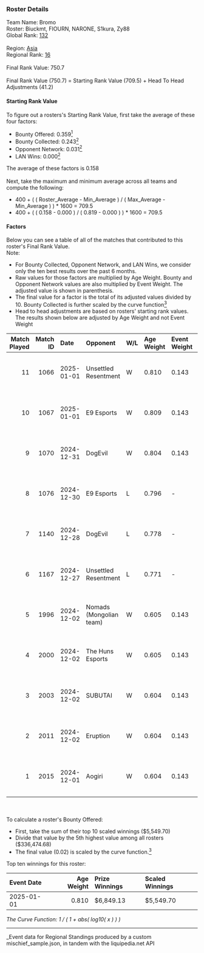 ### Roster Details<br />
Team Name: Bromo<br />
Roster: Biuckmt, FIOURN, NARONE, S1kura, Zy88<br />
Global Rank: [132](../../standings_global_2025_03_01.md)<br />
<br />
Region: [Asia]( ../../standings_asia_2025_03_01.md)<br />
Regional Rank: [16]( ../../standings_asia_2025_03_01.md)<br />
<br />
Final Rank Value:  750.7<br />
<br />
Final Rank Value (750.7) = Starting Rank Value (709.5) + Head To Head Adjustments (41.2)<br />

#### Starting Rank Value<br />
To figure out a rosters's Starting Rank Value, first take the average of these four factors:<br />
- Bounty Offered: 0.359[<sup>1</sup>](#table2)
- Bounty Collected: 0.243[<sup>2</sup>](#table1)
- Opponent Network: 0.031[<sup>2</sup>](#table1)
- LAN Wins: 0.000[<sup>2</sup>](#table1)

The average of these factors is 0.158<br />
<br />
Next, take the maximum and minimum average across all teams and compute the following:<br />
- 400 + ( ( Roster_Average - Min_Average ) / ( Max_Average - Min_Average ) ) * 1600 = 709.5
- 400 + ( ( 0.158 - 0.000 ) / ( 0.819 - 0.000 ) ) * 1600 = 709.5


#### Factors<br />
Below you can see a table of all of the matches that contributed to this roster's Final Rank Value.<br />
Note:<br />

- For Bounty Collected, Opponent Network, and LAN Wins, we consider only the ten best results over the past 6 months.
- Raw values for those factors are multiplied by Age Weight. Bounty and Opponent Network values are also multiplied by Event Weight. The adjusted value is shown in parenthesis.
- The final value for a factor is the total of its adjusted values divided by 10. Bounty Collected is further scaled by the curve function[<sup>3</sup>](#curveFunction)
- Head to head adjustments are based on rosters' starting rank values. The results shown below are adjusted by Age Weight and not Event Weight
<span id="table1"></span><br />


| Match Played | Match ID | Date       | Opponent                | W/L | Age Weight | Event Weight | Bounty Collected | Opponent Network | LAN Wins  | H2H Adj. | Roster                                |
| -: | -: | :- | :- | :- | :- | :- | :- | :- | :- | -: | :- |
|           11 |     1066 | 2025-01-01 | Unsettled Resentment    | W   | 0.810      | 0.143        | 0.014 (0.002)    | 0.354 (0.041)    | 0 (0.000) |    15.46 | Biuckmt, FIOURN, NARONE, S1kura, Zy88 |
|           10 |     1067 | 2025-01-01 | E9 Esports              | W   | 0.809      | 0.143        | 0.000 (0.000)    | 0.044 (0.005)    | 0 (0.000) |     5.91 | Biuckmt, FIOURN, NARONE, S1kura, Zy88 |
|            9 |     1070 | 2024-12-31 | DogEvil                 | W   | 0.804      | 0.143        | 0.024 (0.003)    | 1.000 (0.115)    | 0 (0.000) |    16.79 | Biuckmt, FIOURN, NARONE, S1kura, Zy88 |
|            8 |     1076 | 2024-12-30 | E9 Esports              | L   | 0.796      | -            | -                | -                | -         |   -19.21 | Biuckmt, FIOURN, NARONE, S1kura, Zy88 |
|            7 |     1140 | 2024-12-28 | DogEvil                 | L   | 0.778      | -            | -                | -                | -         |    -9.04 | Biuckmt, FIOURN, NARONE, S1kura, Zy88 |
|            6 |     1167 | 2024-12-27 | Unsettled Resentment    | L   | 0.771      | -            | -                | -                | -         |    -9.67 | Biuckmt, FIOURN, NARONE, S1kura, Zy88 |
|            5 |     1996 | 2024-12-02 | Nomads (Mongolian team) | W   | 0.605      | 0.143        | 0.000 (0.000)    | 0.430 (0.037)    | 0 (0.000) |     4.29 | Biuckmt, FIOURN, NARONE, S1kura, Zy88 |
|            4 |     2000 | 2024-12-02 | The Huns Esports        | W   | 0.605      | 0.143        | 0.025 (0.002)    | 0.597 (0.052)    | 0 (0.000) |    15.10 | Biuckmt, FIOURN, NARONE, S1kura, Zy88 |
|            3 |     2003 | 2024-12-02 | SUBUTAI                 | W   | 0.604      | 0.143        | 0.001 (0.000)    | 0.061 (0.005)    | 0 (0.000) |     4.40 | Biuckmt, FIOURN, NARONE, S1kura, Zy88 |
|            2 |     2011 | 2024-12-02 | Eruption                | W   | 0.604      | 0.143        | 0.014 (0.001)    | 0.658 (0.057)    | 0 (0.000) |    14.45 | Biuckmt, FIOURN, NARONE, S1kura, Zy88 |
|            1 |     2015 | 2024-12-01 | Aogiri                  | W   | 0.604      | 0.143        | 0.000 (0.000)    | 0.000 (0.000)    | 0 (0.000) |     2.71 | Biuckmt, FIOURN, NARONE, S1kura, Zy88 |

<br />
<span id="table2"></span><br />
To calculate a roster's Bounty Offered:<br />

- First, take the sum of their top 10 scaled winnings ($5,549.70)
- Divide that value by the 5th highest value among all rosters ($336,474.68)
- The final value (0.02) is scaled by the curve function.[<sup>3</sup>](#curveFunction)

Top ten winnings for this roster:<br />

| Event Date | Age Weight | Prize Winnings | Scaled Winnings |
| :- | -: | :- | :- |
| 2025-01-01 |      0.810 | $6,849.13      | $5,549.70       |


<span id="curveFunction"></span>_The Curve Function: 1 / ( 1 + abs( log10( x ) ) )_<br />

---
_Event data for Regional Standings produced by a custom mischief_sample.json, in tandem with the liquipedia.net API<br />
